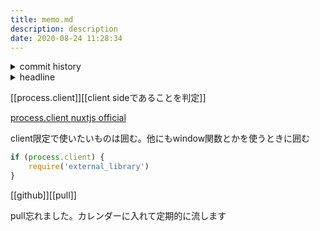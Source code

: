 ```yaml
---
title: memo.md
description: description
date: 2020-08-24 11:28:34
---
```

<!-- history area start -->
<details><summary>commit history</summary><div><ol>

</ol></div></details>
<!-- history area end -->
<!-- toc area start -->
<details><summary>headline</summary><div>
<!-- START doctoc -->
<!-- END doctoc -->

</div></details>

<!-- toc area end -->
[[process.client]][[client sideであることを判定]]

[process.client nuxtjs official](https://ja.nuxtjs.org/faq/window-document-undefined/)

client限定で使いたいものは囲む。他にもwindow関数とかを使うときに囲む

```Javascript
if (process.client) {
	require('external_library')
}
```

[[github]][[pull]]

pull忘れました。カレンダーに入れて定期的に流します
